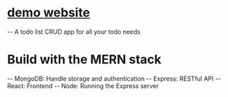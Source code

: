 # [demo website](https://todos-283807.uc.r.appspot.com/)

-- A todo list CRUD app for all your todo needs

# Build with the MERN stack

-- MongoDB: Handle storage and authentication
-- Express: RESTful API
-- React: Frontend
-- Node: Running the Express server
